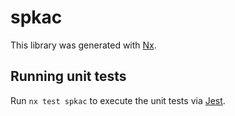 # spkac

This library was generated with [Nx](https://nx.dev).

## Running unit tests

Run `nx test spkac` to execute the unit tests via [Jest](https://jestjs.io).
